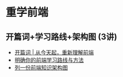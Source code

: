 # 重学前端

## 开篇词+学习路线+架构图 (3讲)

- [开篇词 | 从今天起，重新理解前端](./开篇词+学习路线+架构图/01.md)
- [明确你的前端学习路线与方法](./开篇词+学习路线+架构图/02.md)
- [列一份前端知识架构图](./开篇词+学习路线+架构图/03.md)